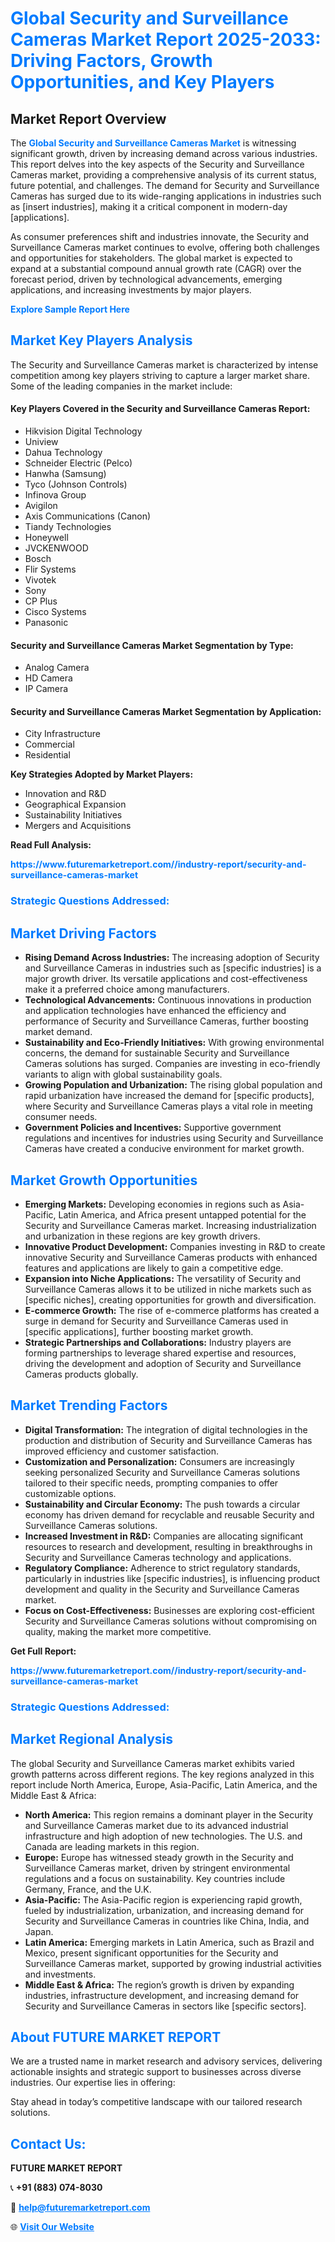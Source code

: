 <h1 style="color: #007BFF;">Global Security and Surveillance Cameras Market Report 2025-2033: Driving Factors, Growth Opportunities, and Key Players</h1>

<section id="overview">
<h2>Market Report Overview</h2>
<p>The <a href="https://www.futuremarketreport.com//industry-report/security-and-surveillance-cameras-market" style="color: #007BFF; text-decoration: none;"><strong>Global Security and Surveillance Cameras Market</strong></a> is witnessing significant growth, driven by increasing demand across various industries. This report delves into the key aspects of the Security and Surveillance Cameras market, providing a comprehensive analysis of its current status, future potential, and challenges. The demand for Security and Surveillance Cameras has surged due to its wide-ranging applications in industries such as [insert industries], making it a critical component in modern-day [applications].</p>
<p>As consumer preferences shift and industries innovate, the Security and Surveillance Cameras market continues to evolve, offering both challenges and opportunities for stakeholders. The global market is expected to expand at a substantial compound annual growth rate (CAGR) over the forecast period, driven by technological advancements, emerging applications, and increasing investments by major players.</p>
</section>

<section id="overview">
<p><a href="https://www.futuremarketreport.com//request-sample/reportId=75499" style="color: #007BFF; text-decoration: none;"><strong>Explore Sample Report Here</strong></a></p>
</section>

<section id="key-players">
<h2 style="color: #007BFF;">Market Key Players Analysis</h2>
<p>The Security and Surveillance Cameras market is characterized by intense competition among key players striving to capture a larger market share. Some of the leading companies in the market include:</p>
<h4>Key Players Covered in the Security and Surveillance Cameras Report:</h4>
<ul><li>Hikvision Digital Technology</li><li>Uniview</li><li>Dahua Technology</li><li>Schneider Electric (Pelco)</li><li>Hanwha (Samsung)</li><li>Tyco (Johnson Controls)</li><li>Infinova Group</li><li>Avigilon</li><li>Axis Communications (Canon)</li><li>Tiandy Technologies</li><li>Honeywell</li><li>JVCKENWOOD</li><li>Bosch</li><li>Flir Systems</li><li>Vivotek</li><li>Sony</li><li>CP Plus</li><li>Cisco Systems</li><li>Panasonic</li></ul>
<h4>Security and Surveillance Cameras Market Segmentation by Type:</h4>
<ul><li>Analog Camera</li><li>HD Camera</li><li>IP Camera</li></ul>

<h4>Security and Surveillance Cameras Market Segmentation by Application:</h4>
<ul><li>City Infrastructure</li><li>Commercial</li><li>Residential</li></ul>
<p><strong>Key Strategies Adopted by Market Players:</strong></p>
<ul>
<li>Innovation and R&D</li>
<li>Geographical Expansion</li>
<li>Sustainability Initiatives</li>
<li>Mergers and Acquisitions</li>
</ul>
</section>

<section>
<p><strong>Read Full Analysis: </strong></p><a href="https://www.futuremarketreport.com//industry-report/security-and-surveillance-cameras-market" style="color: #007BFF; text-decoration: none;"><strong>https://www.futuremarketreport.com//industry-report/security-and-surveillance-cameras-market</strong></a>
<h3 style="color: #007BFF;">Strategic Questions Addressed:</h3>
</section>

<section id="driving-factors">
<h2 style="color: #007BFF;">Market Driving Factors</h2>
<ul>
<li><strong>Rising Demand Across Industries:</strong> The increasing adoption of Security and Surveillance Cameras in industries such as [specific industries] is a major growth driver. Its versatile applications and cost-effectiveness make it a preferred choice among manufacturers.</li>
<li><strong>Technological Advancements:</strong> Continuous innovations in production and application technologies have enhanced the efficiency and performance of Security and Surveillance Cameras, further boosting market demand.</li>
<li><strong>Sustainability and Eco-Friendly Initiatives:</strong> With growing environmental concerns, the demand for sustainable Security and Surveillance Cameras solutions has surged. Companies are investing in eco-friendly variants to align with global sustainability goals.</li>
<li><strong>Growing Population and Urbanization:</strong> The rising global population and rapid urbanization have increased the demand for [specific products], where Security and Surveillance Cameras plays a vital role in meeting consumer needs.</li>
<li><strong>Government Policies and Incentives:</strong> Supportive government regulations and incentives for industries using Security and Surveillance Cameras have created a conducive environment for market growth.</li>
</ul>
</section>

<section id="growth-opportunities">
<h2 style="color: #007BFF;">Market Growth Opportunities</h2>
<ul>
<li><strong>Emerging Markets:</strong> Developing economies in regions such as Asia-Pacific, Latin America, and Africa present untapped potential for the Security and Surveillance Cameras market. Increasing industrialization and urbanization in these regions are key growth drivers.</li>
<li><strong>Innovative Product Development:</strong> Companies investing in R&D to create innovative Security and Surveillance Cameras products with enhanced features and applications are likely to gain a competitive edge.</li>
<li><strong>Expansion into Niche Applications:</strong> The versatility of Security and Surveillance Cameras allows it to be utilized in niche markets such as [specific niches], creating opportunities for growth and diversification.</li>
<li><strong>E-commerce Growth:</strong> The rise of e-commerce platforms has created a surge in demand for Security and Surveillance Cameras used in [specific applications], further boosting market growth.</li>
<li><strong>Strategic Partnerships and Collaborations:</strong> Industry players are forming partnerships to leverage shared expertise and resources, driving the development and adoption of Security and Surveillance Cameras products globally.</li>
</ul>
</section>

<section id="trending-factors">
<h2 style="color: #007BFF;">Market Trending Factors</h2>
<ul>
<li><strong>Digital Transformation:</strong> The integration of digital technologies in the production and distribution of Security and Surveillance Cameras has improved efficiency and customer satisfaction.</li>
<li><strong>Customization and Personalization:</strong> Consumers are increasingly seeking personalized Security and Surveillance Cameras solutions tailored to their specific needs, prompting companies to offer customizable options.</li>
<li><strong>Sustainability and Circular Economy:</strong> The push towards a circular economy has driven demand for recyclable and reusable Security and Surveillance Cameras solutions.</li>
<li><strong>Increased Investment in R&D:</strong> Companies are allocating significant resources to research and development, resulting in breakthroughs in Security and Surveillance Cameras technology and applications.</li>
<li><strong>Regulatory Compliance:</strong> Adherence to strict regulatory standards, particularly in industries like [specific industries], is influencing product development and quality in the Security and Surveillance Cameras market.</li>
<li><strong>Focus on Cost-Effectiveness:</strong> Businesses are exploring cost-efficient Security and Surveillance Cameras solutions without compromising on quality, making the market more competitive.</li>
</ul>
</section>

<section>
<p><strong>Get Full Report: </strong></p><a href="https://www.futuremarketreport.com//industry-report/security-and-surveillance-cameras-market" style="color: #007BFF; text-decoration: none;"><strong>https://www.futuremarketreport.com//industry-report/security-and-surveillance-cameras-market</strong></a>
<h3 style="color: #007BFF;">Strategic Questions Addressed:</h3>
</section>


<section id="regional-analysis">
<h2 style="color: #007BFF;">Market Regional Analysis</h2>
<p>The global Security and Surveillance Cameras market exhibits varied growth patterns across different regions. The key regions analyzed in this report include North America, Europe, Asia-Pacific, Latin America, and the Middle East & Africa:</p>
<ul>
<li><strong>North America:</strong> This region remains a dominant player in the Security and Surveillance Cameras market due to its advanced industrial infrastructure and high adoption of new technologies. The U.S. and Canada are leading markets in this region.</li>
<li><strong>Europe:</strong> Europe has witnessed steady growth in the Security and Surveillance Cameras market, driven by stringent environmental regulations and a focus on sustainability. Key countries include Germany, France, and the U.K.</li>
<li><strong>Asia-Pacific:</strong> The Asia-Pacific region is experiencing rapid growth, fueled by industrialization, urbanization, and increasing demand for Security and Surveillance Cameras in countries like China, India, and Japan.</li>
<li><strong>Latin America:</strong> Emerging markets in Latin America, such as Brazil and Mexico, present significant opportunities for the Security and Surveillance Cameras market, supported by growing industrial activities and investments.</li>
<li><strong>Middle East & Africa:</strong> The region’s growth is driven by expanding industries, infrastructure development, and increasing demand for Security and Surveillance Cameras in sectors like [specific sectors].</li>
</ul>
</section>

<footer>
<h2 style="color: #007BFF;">About FUTURE MARKET REPORT</h2>
<p>We are a trusted name in market research and advisory services, delivering actionable insights and strategic support to businesses across diverse industries. Our expertise lies in offering:</p>

<p>Stay ahead in today’s competitive landscape with our tailored research solutions.</p>

<h2 style="color: #007BFF;">Contact Us:</h2>
<p><strong>FUTURE MARKET REPORT</strong></p>
<p>📞 <strong>+91 (883) 074-8030</strong></p>
<p>📧 <strong><a href="mailto:help@futuremarketreport.com" style="color: #007BFF;">help@futuremarketreport.com</a></strong></p>
<p>🌐 <strong><a href="https://www.futuremarketreport.com/" style="color: #007BFF;">Visit Our Website</a></strong></p>
</footer>